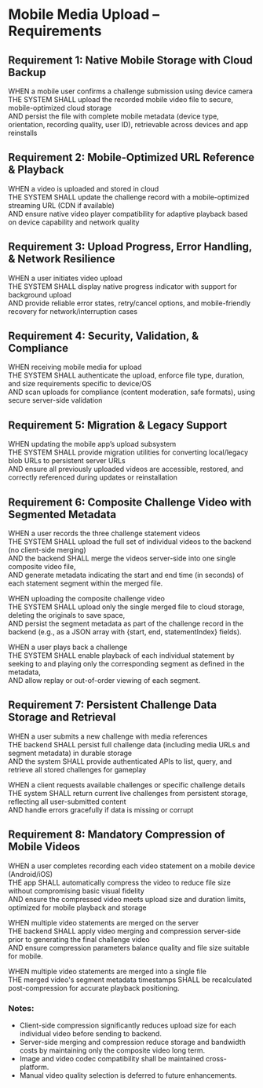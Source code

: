 # Mobile Media Upload – Requirements

## Requirement 1: Native Mobile Storage with Cloud Backup

WHEN a mobile user confirms a challenge submission using device camera  
THE SYSTEM SHALL upload the recorded mobile video file to secure, mobile-optimized cloud storage  
AND persist the file with complete mobile metadata (device type, orientation, recording quality, user ID), retrievable across devices and app reinstalls

## Requirement 2: Mobile-Optimized URL Reference & Playback

WHEN a video is uploaded and stored in cloud  
THE SYSTEM SHALL update the challenge record with a mobile-optimized streaming URL (CDN if available)  
AND ensure native video player compatibility for adaptive playback based on device capability and network quality

## Requirement 3: Upload Progress, Error Handling, & Network Resilience

WHEN a user initiates video upload  
THE SYSTEM SHALL display native progress indicator with support for background upload  
AND provide reliable error states, retry/cancel options, and mobile-friendly recovery for network/interruption cases

## Requirement 4: Security, Validation, & Compliance

WHEN receiving mobile media for upload  
THE SYSTEM SHALL authenticate the upload, enforce file type, duration, and size requirements specific to device/OS  
AND scan uploads for compliance (content moderation, safe formats), using secure server-side validation

## Requirement 5: Migration & Legacy Support

WHEN updating the mobile app’s upload subsystem  
THE SYSTEM SHALL provide migration utilities for converting local/legacy blob URLs to persistent server URLs  
AND ensure all previously uploaded videos are accessible, restored, and correctly referenced during updates or reinstallation

## Requirement 6: Composite Challenge Video with Segmented Metadata

WHEN a user records the three challenge statement videos  
THE SYSTEM SHALL upload the full set of individual videos to the backend (no client-side merging)  
AND the backend SHALL merge the videos server-side into one single composite video file,  
AND generate metadata indicating the start and end time (in seconds) of each statement segment within the merged file.

WHEN uploading the composite challenge video  
THE SYSTEM SHALL upload only the single merged file to cloud storage, deleting the originals to save space,  
AND persist the segment metadata as part of the challenge record in the backend (e.g., as a JSON array with {start, end, statementIndex} fields).

WHEN a user plays back a challenge  
THE SYSTEM SHALL enable playback of each individual statement by seeking to and playing only the corresponding segment as defined in the metadata,  
AND allow replay or out-of-order viewing of each segment.

## Requirement 7: Persistent Challenge Data Storage and Retrieval

WHEN a user submits a new challenge with media references  
THE backend SHALL persist full challenge data (including media URLs and segment metadata) in durable storage  
AND the system SHALL provide authenticated APIs to list, query, and retrieve all stored challenges for gameplay

WHEN a client requests available challenges or specific challenge details  
THE system SHALL return current live challenges from persistent storage, reflecting all user-submitted content  
AND handle errors gracefully if data is missing or corrupt

## Requirement 8: Mandatory Compression of Mobile Videos

WHEN a user completes recording each video statement on a mobile device (Android/iOS)  
THE app SHALL automatically compress the video to reduce file size without compromising basic visual fidelity  
AND ensure the compressed video meets upload size and duration limits, optimized for mobile playback and storage

WHEN multiple video statements are merged on the server  
THE backend SHALL apply video merging and compression server-side prior to generating the final challenge video  
AND ensure compression parameters balance quality and file size suitable for mobile.

WHEN multiple video statements are merged into a single file  
THE merged video's segment metadata timestamps SHALL be recalculated post-compression for accurate playback positioning.

### Notes:
- Client-side compression significantly reduces upload size for each individual video before sending to backend.
- Server-side merging and compression reduce storage and bandwidth costs by maintaining only the composite video long term.
- Image and video codec compatibility shall be maintained cross-platform.
- Manual video quality selection is deferred to future enhancements.
